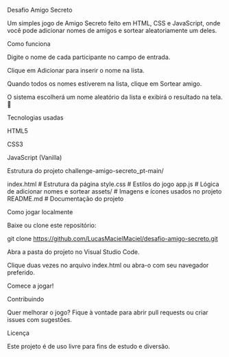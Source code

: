Desafio  Amigo Secreto

Um simples jogo de Amigo Secreto feito em HTML, CSS e JavaScript, onde você pode adicionar nomes de amigos e sortear aleatoriamente um deles.

 Como funciona

Digite o nome de cada participante no campo de entrada.

Clique em Adicionar para inserir o nome na lista.

Quando todos os nomes estiverem na lista, clique em Sortear amigo.

O sistema escolherá um nome aleatório da lista e exibirá o resultado na tela. 🎉

Tecnologias usadas

HTML5

CSS3

JavaScript (Vanilla)

Estrutura do projeto
challenge-amigo-secreto_pt-main/

index.html      # Estrutura da página
style.css       # Estilos do jogo
app.js          # Lógica de adicionar nomes e sortear
assets/         # Imagens e ícones usados no projeto
README.md       # Documentação do projeto

Como jogar localmente

Baixe ou clone este repositório:

git clone https://github.com/LucasMacielMaciel/desafio-amigo-secreto.git


Abra a pasta do projeto no Visual Studio Code.

Clique duas vezes no arquivo index.html ou abra-o com seu navegador preferido.

Comece a jogar! 

Contribuindo

Quer melhorar o jogo? Fique à vontade para abrir pull requests ou criar issues com sugestões.

Licença

Este projeto é de uso livre para fins de estudo e diversão.
